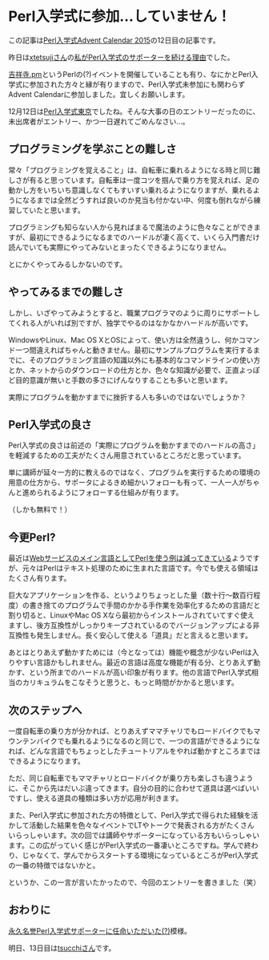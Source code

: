 # Perl入学式に参加…していません！

この記事は[Perl入学式Advent Calendar 2015](http://qiita.com/advent-calendar/2015/perl-entrance)の12日目の記事です。

昨日は[xtetsujiさん](http://qiita.com/xtetsuji)の[私がPerl入学式のサポーターを続ける理由](http://post.tetsuji.jp/2015/12/why-i-have-been-supporter-in-perl-entrance/)でした。

[吉祥寺.pm](http://kichijojipm.hatenablog.com/)というPerlの(?)イベントを開催していることも有り、なにかとPerl入学式に参加された方々と縁が有りますので、Perl入学式未参加にも関わらずAdvent Calendarに参加しました。宜しくお願いします。

12月12日は[Perl入学式東京](http://www.zusaar.com/event/15297003)でしたね。そんな大事の日のエントリーだったのに、未出席者がエントリー、かつ一日遅れてごめんなさい…。

## プログラミングを学ぶことの難しさ

常々「プログラミングを覚えること」は、自転車に乗れるようになる時と同じ難しさが有ると思っています。自転車は一度コツを掴んで乗り方を覚えれば、足の動かし方をいちいち意識しなくてもすいすい乗れるようになりますが、乗れるようになるまでは全然どうすれば良いのか見当も付かない中、何度も倒れながら練習していたと思います。

プログラミングも知らない人から見ればまるで魔法のように色々なことができますが、最初にできるようになるまでのハードルが凄く高くて、いくら入門書だけ読んでいても実際にやってみないとまったくできるようになりません。

とにかくやってみるしかないのです。

## やってみるまでの難しさ

しかし、いざやってみようとすると、職業プログラマのように周りにサポートしてくれる人がいれば別ですが、独学でやるのはなかなかハードルが高いです。

WindowsやLinux、Mac OS XとOSによって、使い方は全然違うし、何かコマンド一つ間違えればちゃんと動きません。最初にサンプルプログラムを実行するまでに、そのプログラミング言語の知識以外にも基本的なコマンドラインの使い方とか、ネットからのダウンロードの仕方とか、色々な知識が必要で、正直よっぽど目的意識が無いと手数の多さにげんなりすることも多いと思います。

実際にプログラムを動かすまでに挫折する人も多いのではないでしょうか？

## Perl入学式の良さ

Perl入学式の良さは前述の「実際にプログラムを動かすまでのハードルの高さ」を軽減するための工夫がたくさん用意されているところだと思っています。

単に講師が延々一方的に教えるのではなく、プログラムを実行するための環境の用意の仕方から、サポータによるきめ細かいフォローも有って、一人一人がちゃんと進められるようにフォローする仕組みが有ります。

（しかも無料で！）

## 今更Perl?

最近は[Webサービスのメイン言語としてPerlを使う例は減ってきている](http://blog.yusuke.be/entry/2015/12/09/104244)ようですが、元々はPerlはテキスト処理のために生まれた言語です。今でも使える領域はたくさん有ります。

巨大なアプリケーションを作る、というよりちょっとした量（数十行〜数百行程度）の書き捨てのプログラムで手間のかかる手作業を効率化するための言語だと割り切ると、LinuxやMac OS Xなら最初からインストールされていてすぐ使えますし、後方互換性がしっかりキープされているのでバージョンアップによる非互換性も発生しません。長く安心して使える「道具」だと言えると思います。

あとはとりあえず動かすためには（今となっては）機能や概念が少ないPerlは入りやすい言語かもしれません。最近の言語は高度な機能が有る分、とりあえず動かす、という所までのハードルが高い印象が有ります。他の言語でPerl入学式相当のカリキュラムをこなそうと思うと、もっと時間がかかると思います。

## 次のステップへ

一度自転車の乗り方が分かれば、とりあえずママチャリでもロードバイクでもマウンテンバイクでも乗れるようになるのと同じで、一つの言語ができるようになれば、どんな言語でもちょっとしたチュートリアルをやれば動かすところまではできるようになります。

ただ、同じ自転車でもママチャリとロードバイクが乗り方も楽しさも違うように、そこから先はだいぶ違ってきます。自分の目的に合わせて道具は選べばいいですし、使える道具の種類は多い方が応用が利きます。

また、Perl入学式に参加された方の特徴として、Perl入学式で得られた経験を活かして活動した結果を色々なイベントでLTやトークで発表される方がたくさんいらっしゃいます。次の回では講師やサポーターになっている方もいらっしゃいます。この広がっていく感じがPerl入学式の一番凄いところですね。学んで終わり、じゃなくて、学んでからスタートする環境になっているところがPerl入学式の一番の特徴ではないかと。

というか、この一言が言いたかったので、今回のエントリーを書きました（笑）

## おわりに

[永久名誉Perl入学式サポーターに任命いただいた(?)](https://twitter.com/__papix__/status/675332238033031169)模様。

明日、13日目は[tsucchiさん](http://qiita.com/tsucchi@github)です。